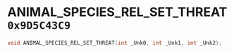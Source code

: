 # ANIMAL_SPECIES_REL_SET_THREAT `0x9D5C43C9`

```cpp
void ANIMAL_SPECIES_REL_SET_THREAT(int _Unk0, int _Unk1, int _Unk2);
```